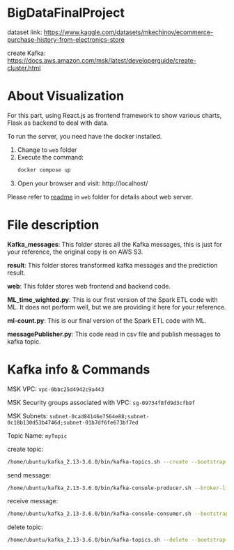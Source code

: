 # BigDataFinalProject

dataset link: https://www.kaggle.com/datasets/mkechinov/ecommerce-purchase-history-from-electronics-store

create Kafka: https://docs.aws.amazon.com/msk/latest/developerguide/create-cluster.html

# About Visualization
For this part, using React.js as frontend framework to show various charts, Flask as backend to deal with data.

To run the server, you need have the docker installed.

1. Change to `web` folder
2. Execute the command:
    ```bash
    docker compose up
    ```
3. Open your browser and visit: http://localhost/

Please refer to [readme](web/README.md) in `web` folder for details about web server.

# File description
**Kafka_messages**: This folder stores all the Kafka messages, this is just for your reference, the original copy is on AWS S3.

**result**: This folder stores transformed kafka messages and the prediction result.

**web**: This folder stores web frontend and backend code.

**ML_time_wighted.py**: This is our first version of the Spark ETL code with ML. It does not perform well, but we are providing it here for your reference.

**ml-count.py**: This is our final version of the Spark ETL code with ML. 

**messagePublisher.py**: This code read in csv file and publish messages to kafka topic.


# Kafka info & Commands

MSK VPC: `vpc-0bbc25d4942c9a443`

MSK Security groups associated with VPC: `sg-09734f8fd9d3cfb9f`

MSK Subnets: `subnet-0cad84146e7564e88;subnet-0c18b130d53b4746d;subnet-01b7df6fe673bf7ed`

Topic Name: `myTopic`

create topic:
```bash
/home/ubuntu/kafka_2.13-3.6.0/bin/kafka-topics.sh --create --bootstrap-server boot-kic5gwhr.c2.kafka-serverless.us-east-1.amazonaws.com:9098 --command-config /home/ubuntu/kafka_2.13-3.6.0/bin/client.properties --replication-factor 3 --partitions 1 --topic mytopic
```
send message:
```bash
/home/ubuntu/kafka_2.13-3.6.0/bin/kafka-console-producer.sh --broker-list boot-kic5gwhr.c2.kafka-serverless.us-east-1.amazonaws.com:9098 --producer.config /home/ubuntu/kafka_2.13-3.6.0/bin/client.properties --topic myTopic
```
receive message:
```bash
/home/ubuntu/kafka_2.13-3.6.0/bin/kafka-console-consumer.sh --bootstrap-server boot-kic5gwhr.c2.kafka-serverless.us-east-1.amazonaws.com:9098 --consumer.config /home/ubuntu/kafka_2.13-3.6.0/bin/client.properties --topic mytopic
```
delete topic:
```bash
/home/ubuntu/kafka_2.13-3.6.0/bin/kafka-topics.sh --delete --bootstrap-server boot-kic5gwhr.c2.kafka-serverless.us-east-1.amazonaws.com:9098 --topic mytopic
```


